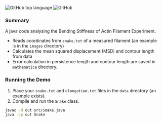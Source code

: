 ![GitHub top language](https://img.shields.io/github/languages/top/Ramy-Badr-Ahmed/bendingStiffness?cacheSeconds=1)
![GitHub](https://img.shields.io/github/license/Ramy-Badr-Ahmed/bendingStiffness)

### Summary

A java code analysing the Bending Stiffness of Actin Filament Experiment.

- Reads coordinates from `snake.txt` of a measured filament (an example is in the `images` directory)
- Calculates the mean squared displacement (MSD) and contour length from data
- Error calculation in persistence length and contour length are saved in `mathematica` directory.

### Running the Demo

1. Place your `snake.txt` and `elongation.txt` files in the `data` directory (an example exists).
2. Compile and run the `Snake` class.

```sh
javac -d out src/Snake.java
java -cp out Snake
